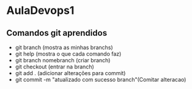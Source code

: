 # AulaDevops1

## Comandos git aprendidos

- git branch (mostra as minhas branchs)
- git help (mostra o que cada comando faz)
- git branch nomebranch (criar branch)
- git checkout (entrar na branch)
- git add . (adicionar alterações para commit)
- git commit -m "atualizado com sucesso branch"(Comitar alteracao)